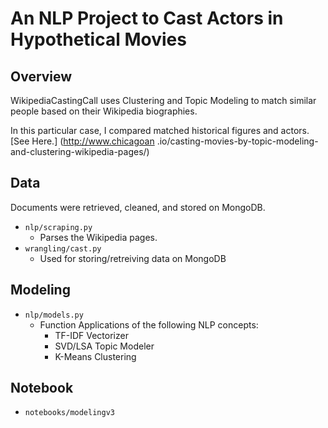 # An NLP Project to Cast Actors in Hypothetical Movies

## Overview

WikipediaCastingCall uses Clustering and Topic Modeling to match similar people based on their Wikipedia biographies.
 
 In this particular case, I compared matched historical figures and actors. [See Here.] (http://www.chicagoan
 .io/casting-movies-by-topic-modeling-and-clustering-wikipedia-pages/) 
 

## Data

Documents were retrieved, cleaned, and stored on MongoDB.
* `nlp/scraping.py`
    * Parses the Wikipedia pages.
* `wrangling/cast.py`
    * Used for storing/retreiving data on MongoDB
## Modeling
* `nlp/models.py`
    * Function Applications of the following NLP concepts:
        * TF-IDF Vectorizer
        * SVD/LSA Topic Modeler
        * K-Means Clustering

## Notebook
* `notebooks/modelingv3` 